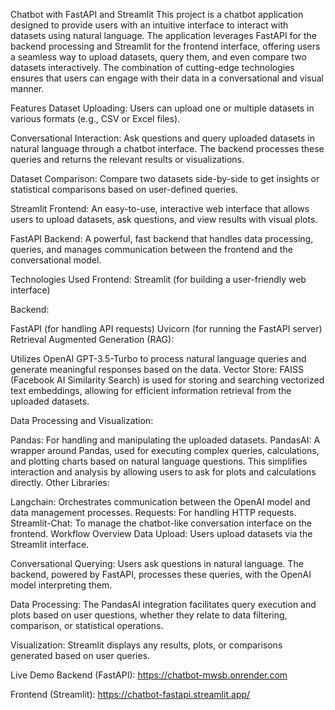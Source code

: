 Chatbot with FastAPI and Streamlit
This project is a chatbot application designed to provide users with an intuitive interface to interact with datasets using natural language. The application leverages FastAPI for the backend processing and Streamlit for the frontend interface, offering users a seamless way to upload datasets, query them, and even compare two datasets interactively. The combination of cutting-edge technologies ensures that users can engage with their data in a conversational and visual manner.

Features
Dataset Uploading: Users can upload one or multiple datasets in various formats (e.g., CSV or Excel files).

Conversational Interaction: Ask questions and query uploaded datasets in natural language through a chatbot interface. The backend processes these queries and returns the relevant results or visualizations.

Dataset Comparison: Compare two datasets side-by-side to get insights or statistical comparisons based on user-defined queries.

Streamlit Frontend: An easy-to-use, interactive web interface that allows users to upload datasets, ask questions, and view results with visual plots.

FastAPI Backend: A powerful, fast backend that handles data processing, queries, and manages communication between the frontend and the conversational model.

Technologies Used
Frontend: Streamlit (for building a user-friendly web interface)

Backend:

FastAPI (for handling API requests)
Uvicorn (for running the FastAPI server)
Retrieval Augmented Generation (RAG):

Utilizes OpenAI GPT-3.5-Turbo to process natural language queries and generate meaningful responses based on the data.
Vector Store: FAISS (Facebook AI Similarity Search) is used for storing and searching vectorized text embeddings, allowing for efficient information retrieval from the uploaded datasets.

Data Processing and Visualization:

Pandas: For handling and manipulating the uploaded datasets.
PandasAI: A wrapper around Pandas, used for executing complex queries, calculations, and plotting charts based on natural language questions. This simplifies interaction and analysis by allowing users to ask for plots and calculations directly.
Other Libraries:

Langchain: Orchestrates communication between the OpenAI model and data management processes.
Requests: For handling HTTP requests.
Streamlit-Chat: To manage the chatbot-like conversation interface on the frontend.
Workflow Overview
Data Upload: Users upload datasets via the Streamlit interface.

Conversational Querying: Users ask questions in natural language. The backend, powered by FastAPI, processes these queries, with the OpenAI model interpreting them.

Data Processing: The PandasAI integration facilitates query execution and plots based on user questions, whether they relate to data filtering, comparison, or statistical operations.

Visualization: Streamlit displays any results, plots, or comparisons generated based on user queries.

Live Demo
Backend (FastAPI): https://chatbot-mwsb.onrender.com

Frontend (Streamlit): https://chatbot-fastapi.streamlit.app/
